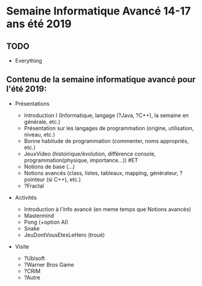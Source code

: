 ﻿# Semaine Informatique Avancé 14-17 ans été 2019

## TODO

* Everything

## Contenu de la semaine informatique avancé pour l'été 2019:

* Présentations
  * Introduction I (Informatique, langage (?Java, ?C++), la semaine en générale, etc.)
  * Présentation sur les langages de programmation (origine, utilisation, niveau, etc.)
  * Bonne habitude de programmation (commenter, noms appropriés, etc.)
  * JeuxVideo (histoirique/évolution, différence console, programmation(physique, importance...)) #ET
  * Notions de base (...)
  * Notions avancés (class, listes, tableaux, mapping, générateur, ?pointeur (si C++), etc.)
  * ?Fractal


* Activités
  * Introduction à l'info avancé (en meme temps que Notions avancés)
  * Mastermind 
  * Pong (+option AI)
  * Snake
  * JeuDontVousEtesLeHero (troué)
 
* Visite
  * ?Ubisoft
  * ?Warner Bros Game
  * ?CRIM
  * ?Autre


